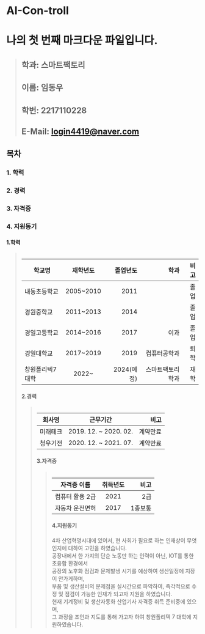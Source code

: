 # AI-Con-troll

# **나의 첫 번째 마크다운 파일입니다.**
> 
> ##  **학과: 스마트팩토리**
> ##  **이름: 임동우**   
> ##  **학번: 2217110228**    
> ##  **E-Mail: login4419@naver.com**    


## 목차    
###  1. 학력 
###  2. 경력    
###  3. 자격증
###  4. 지원동기   

 #### 1.학력
> <table>
|학교명 | 재학년도 | 졸업년도 | 학과 | 비고
|------------|:------------------:|-------:|--------------:|---------:|
| 내동초등학교 | 2005~2010 | 2011 |   | 졸업
| 경원중학교 | 2011~2013 | 2014 |    | 졸업
| 경일고등학교 | 2014~2016 | 2017 | 이과 | 졸업
| 경일대학교 | 2017~2019 | 2019 | 컴퓨터공학과 | 퇴학
| 창원폴리텍7대학| 2022~ | 2024(예정)| 스마트팩토리학과 | 재학
     


#### 2.경력
> <table>
| 회사명 | 근무기간  | 비고
|------------|:-------------------:|-------:|
| 미래테크 | 2019. 12. ~ 2020. 02. | 계약만료 |
| 청우기전 | 2020. 12. ~ 2021. 07. | 계약만료 |

       

#### 3.자격증
> <table>
| 자격증 이름 | 취득년도  | 비고
|------------|:-------------------:|-------:|
| 컴퓨터 활용 2급 | 2021 | 2급 |
| 자동차 운전면허 | 2017 | 1종보통|

       

#### 4.지원동기    
  4차 산업혁명시대에 있어서, 현 사회가 필요로 하는 인재상이 무엇인지에 대하여 고민을 하였습니다.    
  공장내에서 한 가지의 단순 노동만 하는 인력이 아닌, IOT를 통한 초융합 환경에서     
  공장의 노후화 점검과 문제발생 시기를 예상하여 생산일정에 지장이 안가게하며,     
  부품 및 생산설비의 문제점을 실시간으로 파악하여, 즉각적으로 수정 및 점검이 가능한 인재가 되고자 지원을 하였습니다.    
  현재 기계정비 및 생산자동화 산업기사 자격증 취득 준비중에 있으며,      
  그 과정을 조언과 지도를 통해 가고자 하여 창원폴리텍 7 대학에 지원하였습니다.
